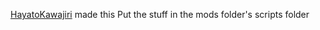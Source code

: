 [HayatoKawajiri](https://www.youtube.com/channel/UCe8Xei_pUSjWCOdqKfP61Tg) made this
Put the stuff in the mods folder's scripts folder
